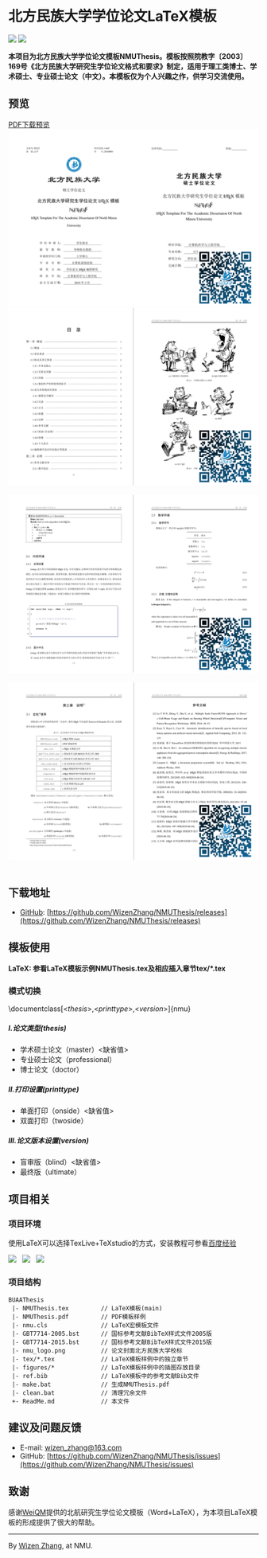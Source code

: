 # 北方民族大学学位论文LaTeX模板
[![](https://img.shields.io/badge/version-v4.0-brightgreen.svg)](https://github.com/WizenZhang/NMUThesis/releases)   ![](https://img.shields.io/badge/license-MIT-blue.svg)

**本项目为北方民族大学学位论文模板NMUThesis。模板按照院教字〔2003〕169号《北方民族大学研究生学位论文格式和要求》制定，适用于理工类博士、学术硕士、专业硕士论文（中文）。本模板仅为个人兴趣之作，供学习交流使用。**


## 预览

[PDF下载预览](https://raw.githubusercontent.com/WizenZhang/NMUThesis/master/NMUThesis.pdf)
![](figures/NMUThesis_1.png)
![](figures/NMUThesis_2.png)   
![](figures/NMUThesis_3.png)   
![](figures/NMUThesis_4.png)   

## 下载地址

+ [GitHub](https://github.com/WizenZhang/NMUThesis): [https://github.com/WizenZhang/NMUThesis/releases](https://github.com/WizenZhang/NMUThesis/releases)

## 模板使用

**LaTeX: 参看LaTeX模板示例NMUThesis.tex及相应插入章节tex/*.tex**

### 模式切换

\documentclass[<*thesis*>,<*printtype*>,<*version*>]{nmu}

##### I.论文类型(thesis)
+ 学术硕士论文（master）<缺省值>
+ 专业硕士论文（professional）
+ 博士论文（doctor）

##### II.打印设置(printtype)

+ 单面打印（onside）<缺省值>
+ 双面打印（twoside）

##### III.论文版本设置(version)
+ 盲审版（blind）<缺省值>
+ 最终版（ultimate）

## 项目相关

### 项目环境

使用LaTeX可以选择TexLive+TeXstudio的方式，安装教程可参看[百度经验](https://jingyan.baidu.com/article/b2c186c83c9b40c46ff6ff4f.html)

![](https://img.shields.io/badge/Windows%207-64bit-blue.svg)   ![](https://img.shields.io/badge/TeXstudio-2.12.8-orange.svg)   ![](https://img.shields.io/badge/Texlive2017-20170524-ff69b4.svg)

### 项目结构

```
BUAAThesis
 |- NMUThesis.tex         // LaTeX模板(main)
 |- NMUThesis.pdf         // PDF模板样例
 |- nmu.cls               // LaTeX宏模板文件
 |- GBT7714-2005.bst      // 国标参考文献BibTeX样式文件2005版
 |- GBT7714-2015.bst      // 国标参考文献BibTeX样式文件2015版
 |- nmu_logo.png          // 论文封面北方民族大学校标
 |- tex/*.tex             // LaTeX模板样例中的独立章节
 |- figures/*             // LaTeX模板样例中的插图存放目录
 |- ref.bib               // LaTeX模板中的参考文献Bib文件
 |- make.bat              // 生成NMUThesis.pdf
 |- clean.bat             // 清理冗余文件
 +- ReadMe.md             // 本文件
```
## 建议及问题反馈

+ E-mail: [wizen_zhang@163.com](wizen_zhang@163.com)
+ GitHub: [https://github.com/WizenZhang/NMUThesis/issues](https://github.com/WizenZhang/NMUThesis/issues)

## 致谢

感谢[WeiQM](https://github.com/CheckBoxStudio/BUAAThesis)提供的北航研究生学位论文模板（Word+LaTeX），为本项目LaTeX模板的形成提供了很大的帮助。

***

By [Wizen Zhang](https://wizenzhang.github.io/), at NMU.